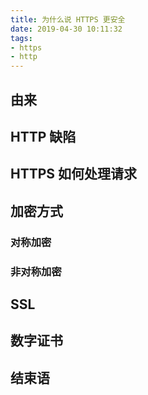 ```yaml
---
title: 为什么说 HTTPS 更安全  
date: 2019-04-30 10:11:32  
tags:  
- https  
- http
---
```


## 由来
## HTTP 缺陷
## HTTPS 如何处理请求
## 加密方式
### 对称加密
### 非对称加密
## SSL
## 数字证书
## 结束语
<!--stackedit_data:
eyJwcm9wZXJ0aWVzIjoiYXV0aG9yOiBEYVdpXG4iLCJoaXN0b3
J5IjpbMjg2MDU3NDQ4LC0xNjg2MzM4MzkyLC05NDIwMjI1NTIs
LTE0MzIwNTIyMjYsMjAwMjAyMzcwMSwtMTQzMjA1MjIyNiwtNT
kzMDUyMjg3LDEyNTY4NTE5NzEsMTI1Njg1MTk3MSwyODQ3MzYy
MTMsMTI4MzQ5ODA0Nl19
-->